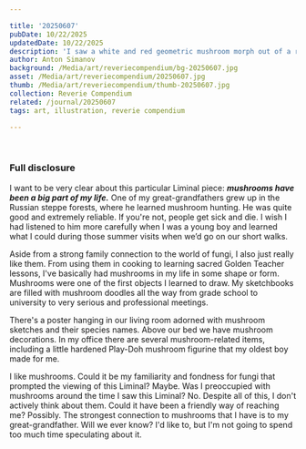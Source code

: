 ```yaml
---

title: '20250607'
pubDate: 10/22/2025
updatedDate: 10/22/2025
description: 'I saw a white and red geometric mushroom morph out of a red and white triangle when exiting a very brief lucid dream. It had an awkward smile… like it noticed me when I wasn’t supposed to see it.'
author: Anton Simanov
background: /Media/art/reveriecompendium/bg-20250607.jpg
asset: /Media/art/reveriecompendium/20250607.jpg
thumb: /Media/art/reveriecompendium/thumb-20250607.jpg
collection: Reverie Compendium
related: /journal/20250607
tags: art, illustration, reverie compendium

---
```


<br>

### Full disclosure

I want to be very clear about this particular Liminal piece: ***mushrooms have been a big part of my life.*** One of my great-grandfathers grew up in the Russian steppe forests, where he learned mushroom hunting. He was quite good and extremely reliable. If you're not, people get sick and die. I wish I had listened to him more carefully when I was a young boy and learned what I could during those summer visits when we’d go on our short walks.

Aside from a strong family connection to the world of fungi, I also just really like them. From using them in cooking to learning sacred Golden Teacher lessons, I've basically had mushrooms in my life in some shape or form. Mushrooms were one of the first objects I learned to draw. My sketchbooks are filled with mushroom doodles all the way from grade school to university to very serious and professional meetings.

There's a poster hanging in our living room adorned with mushroom sketches and their species names. Above our bed we have mushroom decorations. In my office there are several mushroom-related items, including a little hardened Play-Doh mushroom figurine that my oldest boy made for me.

I like mushrooms. Could it be my familiarity and fondness for fungi that prompted the viewing of this Liminal? Maybe. Was I preoccupied with mushrooms around the time I saw this Liminal? No. Despite all of this, I don't actively think about them. Could it have been a friendly way of reaching me? Possibly. The strongest connection to mushrooms that I have is to my great-grandfather. Will we ever know? I'd like to, but I'm not going to spend too much time speculating about it.
